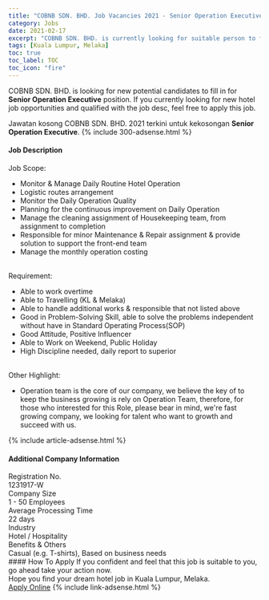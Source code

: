 ```yaml
---
title: "COBNB SDN. BHD. Job Vacancies 2021 - Senior Operation Executive" 
category: Jobs 
date: 2021-02-17 
excerpt: "COBNB SDN. BHD. is currently looking for suitable person to fill in the Senior Operation Executive which positioned at Kuala Lumpur, Melaka" 
tags: [Kuala Lumpur, Melaka] 
toc: true 
toc_label: TOC 
toc_icon: "fire" 
--- 
```


<p>COBNB SDN. BHD. is looking for new potential candidates to fill in for <b>Senior Operation Executive</b> position. If you currently looking for new hotel job opportunities and qualified with the job desc, feel free to apply this job.
</p>Jawatan kosong COBNB SDN. BHD. 2021 terkini untuk kekosongan <b>Senior Operation Executive</b>. 
{% include 300-adsense.html %} 
<div><div><h4>Job Description</h4></div><div><div><span><div><div>Job Scope:<ul><li>Monitor &amp; Manage Daily Routine Hotel Operation</li><li>Logistic routes arrangement</li><li>Monitor the Daily Operation Quality</li><li>Planning for the continuous improvement on Daily Operation</li><li>Manage the cleaning assignment of Housekeeping team, from assignment to completion</li><li>Responsible for minor Maintenance &amp; Repair assignment &amp; provide solution to support the front-end team</li><li>Manage the monthly operation costing</li></ul><br>Requirement:<ul><li>Able to work overtime</li><li>Able to Travelling (KL &amp; Melaka)</li><li>Able to handle additional works &amp; responsible that not listed above</li><li>Good in Problem-Solving Skill, able to solve the problems independent without have in Standard Operating Process(SOP)</li><li>Good Attitude, Positive Influencer</li><li>Able to Work on Weekend, Public Holiday</li><li>High Discipline needed, daily report to superior</li></ul><br>Other Highlight:<ul><li>Operation team is the core of our company, we believe the key of to keep the business growing is rely on Operation Team, therefore, for those who interested for this Role, please bear in mind, we're fast growing company, we looking for talent who want to growth and succeed with us.</li></ul></div></div></span></div></div></div> 
{% include article-adsense.html %} 
<div><div><h4>Additional Company Information</h4></div><div><div><div><div><div><div><div><span>Registration No.</span></div><div><span>1231917-W</span></div></div></div></div><div><div><div><div><span>Company Size</span></div><div><span>1 - 50 Employees</span></div></div></div></div><div><div><div><div><span>Average Processing Time</span></div><div><span>22 days</span></div></div></div></div><div><div><div><div><span>Industry</span></div><div><span>Hotel / Hospitality</span></div></div></div></div><div><div><div><div><span>Benefits &amp; Others</span></div><div><span>Casual (e.g. T-shirts), Based on business needs</span></div></div></div></div></div></div></div></div> 
#### How To Apply 
If you confident and feel that this job is suitable to you, go ahead take your action now. <br/> 
Hope you find your dream hotel job in Kuala Lumpur, Melaka. <br/> 
<a href="https://www.jobstreet.com.my/en/job/senior-operation-executive-4477086?jobId=jobstreet-my-job-4477086" class="btn btn--info" target="_blank" rel="nofollow noopenner">Apply Online</a> 
{% include link-adsense.html %} 